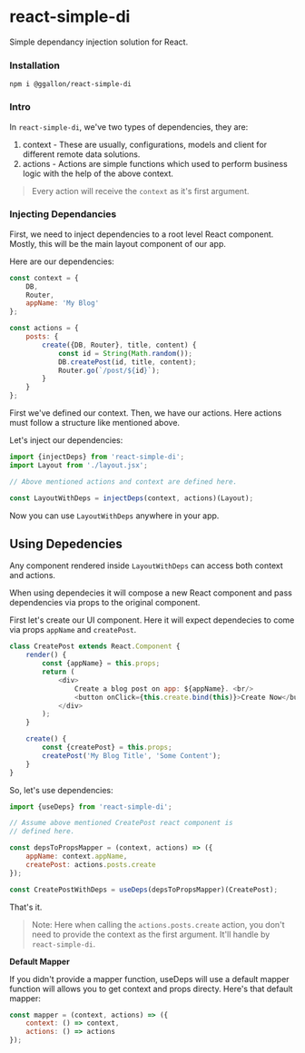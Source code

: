 # react-simple-di

Simple dependancy injection solution for React.

### Installation

```
npm i @ggallon/react-simple-di
```

### Intro

In `react-simple-di`, we've two types of dependencies, they are:

1. context - These are usually, configurations, models and client for different remote data solutions.
2. actions - Actions are simple functions which used to perform business logic with the help of the above context.

> Every action will receive the `context` as it's first argument.

### Injecting Dependancies

First, we need to inject dependencies to a root level React component. Mostly, this will be the main layout component of our app.

Here are our dependencies:
```js
const context = {
    DB,
    Router,
    appName: 'My Blog'
};

const actions = {
    posts: {
        create({DB, Router}, title, content) {
            const id = String(Math.random());
            DB.createPost(id, title, content);
            Router.go(`/post/${id}`);
        }
    }
};
```

First we've defined our context. Then, we have our actions. Here actions must follow a structure like mentioned above.

Let's inject our dependencies:

```js
import {injectDeps} from 'react-simple-di';
import Layout from './layout.jsx';

// Above mentioned actions and context are defined here.

const LayoutWithDeps = injectDeps(context, actions)(Layout);
```

Now you can use `LayoutWithDeps` anywhere in your app.

## Using Depedencies

Any component rendered inside `LayoutWithDeps` can access both context and actions. 

When using dependecies it will compose a new React component and pass dependencies via props to the original component.

First let's create our UI component. Here it will expect dependecies to come via props `appName` and `createPost`.

```js
class CreatePost extends React.Component {
    render() {
        const {appName} = this.props;
        return (
            <div>
                Create a blog post on app: ${appName}. <br/>
                <button onClick={this.create.bind(this)}>Create Now</button>
            </div>
        );
    }

    create() {
        const {createPost} = this.props;
        createPost('My Blog Title', 'Some Content');
    }
}
```

So, let's use dependencies:

```js
import {useDeps} from 'react-simple-di';

// Assume above mentioned CreatePost react component is
// defined here.

const depsToPropsMapper = (context, actions) => ({
    appName: context.appName,
    createPost: actions.posts.create
});

const CreatePostWithDeps = useDeps(depsToPropsMapper)(CreatePost);
```

That's it. 

> Note: Here when calling the `actions.posts.create` action, you don't need to provide the context as the first argument. It'll handle by `react-simple-di`.

**Default Mapper**

If you didn't provide a mapper function, useDeps will use a default mapper function will allows you to get context and props directy. Here's that default mapper:

```js
const mapper = (context, actions) => ({
    context: () => context,
    actions: () => actions
});
```
